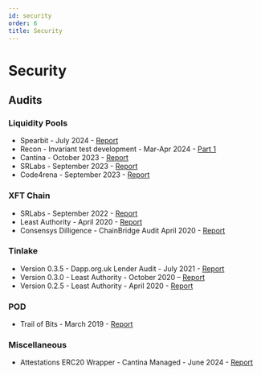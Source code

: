 ```yaml
---
id: security
order: 6
title: Security
---
```


# Security

## Audits

### Liquidity Pools

- Spearbit - July 2024 - [Report](https://github.com/spearbit/portfolio/blob/master/pdfs/XFT-Spearbit-Security-Review-July-2024.pdf)
- Recon - Invariant test development - Mar-Apr 2024 - [Part 1](https://getrecon.substack.com/p/lessons-learned-from-fuzzing-centrifuge)
- Cantina - October 2023 - [Report](https://github.com/centrifuge/security/blob/main/audits/liquidity-pools/2023-10-Spearbit-Cantina-Managed.pdf)
- SRLabs - September 2023 - [Report](https://github.com/centrifuge/security/blob/main/audits/liquidity-pools/2023-09-SRLabs.pdf)
- Code4rena - September 2023 - [Report](https://code4rena.com/reports/2023-09-centrifuge)

### XFT Chain

- SRLabs - September 2022 - [Report](https://securityresearchlabs.sharepoint.com/sites/XFT/Freigegebene%20Dokumente/Forms/AllItems.aspx?id=%2Fsites%2FXFT%2FFreigegebene%20Dokumente%2FGeneral%2F0%2Ddeliverables%2FSRL%2Dcentrifuge%5Fbaseline%5Fassurance%2Dreport%2Donline%2Dv2%2E3%2Epdf&parent=%2Fsites%2FXFT%2FFreigegebene%20Dokumente%2FGeneral%2F0%2Ddeliverables&p=true&ga=1)
- Least Authority - April 2020 - [Report](https://leastauthority.com/static/publications/LeastAuthority_XFT_Chain_Audit_Report.pdf)
- Consensys Dilligence - ChainBridge Audit April 2020 - [Report](https://consensys.net/diligence/audits/private/adash47d-chainbridge/chainbridge-audit-2020-04.pdf)

### Tinlake

- Version 0.3.5 - Dapp.org.uk Lender Audit - July 2021 - [Report](https://dapp.org.uk/reports/tinlake.html)
- Version 0.3.0 - Least Authority - October 2020 – [Report](https://leastauthority.com/static/publications/LeastAuthority_XFT_Tinlake_0.3.0_Audit_Report.pdf)
- Version 0.2.5 - Least Authority - April 2020 - [Report](https://leastauthority.com/static/publications/LeastAuthority_XFT_Tinlake_Contracts_Actions_Audit_Report.pdf)

### POD

- Trail of Bits - March 2019 - [Report](https://github.com/centrifuge/security/blob/main/audits/node/Trail-of-Bits-Audit.pdf)

### Miscellaneous

- Attestations ERC20 Wrapper - Cantina Managed - June 2024 - [Report](https://github.com/centrifuge/morpho-market/blob/main/audits/2023-06-cantina.pdf)

